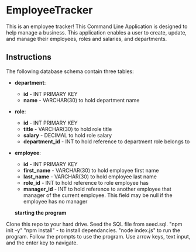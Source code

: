 # EmployeeTracker
This is an employee tracker!
This Command Line Application is designed to help manage a business. This application enables a user to create, update, and manage their employees, roles and salaries, and departments.


## Instructions

The following database schema contain three tables:

* **department**:

  * **id** - INT PRIMARY KEY
  * **name** - VARCHAR(30) to hold department name

* **role**:

  * **id** - INT PRIMARY KEY
  * **title** -  VARCHAR(30) to hold role title
  * **salary** -  DECIMAL to hold role salary
  * **department_id** -  INT to hold reference to department role belongs to

* **employee**:

  * **id** - INT PRIMARY KEY
  * **first_name** - VARCHAR(30) to hold employee first name
  * **last_name** - VARCHAR(30) to hold employee last name
  * **role_id** - INT to hold reference to role employee has
  * **manager_id** - INT to hold reference to another employee that manager of the current employee. This field may be null if the employee has no manager



  **starting the program**

Clone this repo to your hard drive.
Seed the SQL file from seed.sql.
"npm init -y"
"npm install" - to install dependancies.
"node index.js" to run the program. Follow the prompts to use the program. Use arrow keys, text input, and the enter key to navigate.